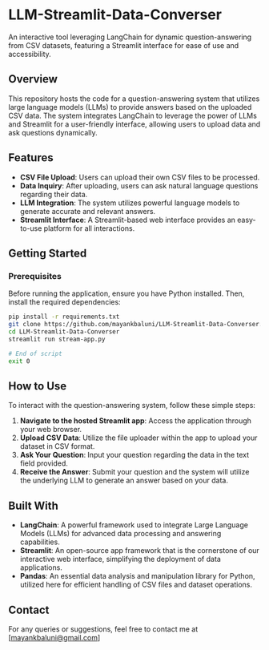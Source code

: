 
# LLM-Streamlit-Data-Converser

An interactive tool leveraging LangChain for dynamic question-answering from CSV datasets, featuring a Streamlit interface for ease of use and accessibility.

## Overview
This repository hosts the code for a question-answering system that utilizes large language models (LLMs) to provide answers based on the uploaded CSV data. The system integrates LangChain to leverage the power of LLMs and Streamlit for a user-friendly interface, allowing users to upload data and ask questions dynamically.

## Features
- **CSV File Upload**: Users can upload their own CSV files to be processed.
- **Data Inquiry**: After uploading, users can ask natural language questions regarding their data.
- **LLM Integration**: The system utilizes powerful language models to generate accurate and relevant answers.
- **Streamlit Interface**: A Streamlit-based web interface provides an easy-to-use platform for all interactions.

## Getting Started

### Prerequisites
Before running the application, ensure you have Python installed. Then, install the required dependencies:

```bash
pip install -r requirements.txt
git clone https://github.com/mayankbaluni/LLM-Streamlit-Data-Converser.git
cd LLM-Streamlit-Data-Converser
streamlit run stream-app.py

# End of script
exit 0
```

## How to Use
To interact with the question-answering system, follow these simple steps:
1. **Navigate to the hosted Streamlit app**: Access the application through your web browser.
2. **Upload CSV Data**: Utilize the file uploader within the app to upload your dataset in CSV format.
3. **Ask Your Question**: Input your question regarding the data in the text field provided.
4. **Receive the Answer**: Submit your question and the system will utilize the underlying LLM to generate an answer based on your data.

## Built With
- **LangChain**: A powerful framework used to integrate Large Language Models (LLMs) for advanced data processing and answering capabilities.
- **Streamlit**: An open-source app framework that is the cornerstone of our interactive web interface, simplifying the deployment of data applications.
- **Pandas**: An essential data analysis and manipulation library for Python, utilized here for efficient handling of CSV files and dataset operations.


## Contact
For any queries or suggestions, feel free to contact me at [mayankbaluni@gmail.com]
